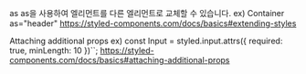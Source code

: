 as
as을 사용하여 엘리먼트를 다른 엘리먼트로 교체할 수 있습니다.
ex) Container as="header"
https://styled-components.com/docs/basics#extending-styles

Attaching additional props
ex) const Input = styled.input.attrs({ required: true, minLength: 10 })``;
https://styled-components.com/docs/basics#attaching-additional-props
